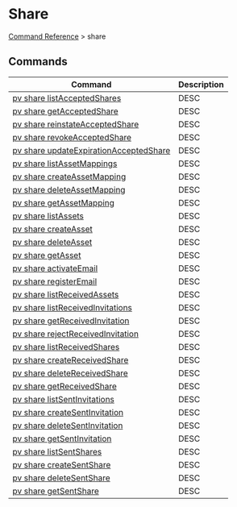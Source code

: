 # Share
[Command Reference](../../../README.md#command-reference) > share

## Commands
| Command | Description |
| --- | --- |
| [pv share listAcceptedShares](./listAcceptedShares.md) | DESC |
| [pv share getAcceptedShare](./getAcceptedShare.md) | DESC |
| [pv share reinstateAcceptedShare](./reinstateAcceptedShare.md) | DESC |
| [pv share revokeAcceptedShare](./revokeAcceptedShare.md) | DESC |
| [pv share updateExpirationAcceptedShare](./updateExpirationAcceptedShare.md) | DESC |
| [pv share listAssetMappings](./listAssetMappings.md) | DESC |
| [pv share createAssetMapping](./createAssetMapping.md) | DESC |
| [pv share deleteAssetMapping](./deleteAssetMapping.md) | DESC |
| [pv share getAssetMapping](./getAssetMapping.md) | DESC |
| [pv share listAssets](./listAssets.md) | DESC |
| [pv share createAsset](./createAsset.md) | DESC |
| [pv share deleteAsset](./deleteAsset.md) | DESC |
| [pv share getAsset](./getAsset.md) | DESC |
| [pv share activateEmail](./activateEmail.md) | DESC |
| [pv share registerEmail](./registerEmail.md) | DESC |
| [pv share listReceivedAssets](./listReceivedAssets.md) | DESC |
| [pv share listReceivedInvitations](./listReceivedInvitations.md) | DESC |
| [pv share getReceivedInvitation](./getReceivedInvitation.md) | DESC |
| [pv share rejectReceivedInvitation](./rejectReceivedInvitation.md) | DESC |
| [pv share listReceivedShares](./listReceivedShares.md) | DESC |
| [pv share createReceivedShare](./createReceivedShare.md) | DESC |
| [pv share deleteReceivedShare](./deleteReceivedShare.md) | DESC |
| [pv share getReceivedShare](./getReceivedShare.md) | DESC |
| [pv share listSentInvitations](./listSentInvitations.md) | DESC |
| [pv share createSentInvitation](./createSentInvitation.md) | DESC |
| [pv share deleteSentInvitation](./deleteSentInvitation.md) | DESC |
| [pv share getSentInvitation](./getSentInvitation.md) | DESC |
| [pv share listSentShares](./listSentShares.md) | DESC |
| [pv share createSentShare](./createSentShare.md) | DESC |
| [pv share deleteSentShare](./deleteSentShare.md) | DESC |
| [pv share getSentShare](./getSentShare.md) | DESC |
